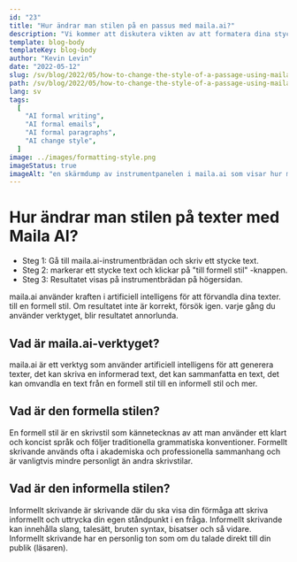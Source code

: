 ```yaml
---
id: "23"
title: "Hur ändrar man stilen på en passus med maila.ai?"
description: "Vi kommer att diskutera vikten av att formatera dina stycken på ett formellt sätt. maila.ai är en plattform som gör det lätt att skriva och skicka e-postmeddelanden på ett formellt sätt."
template: blog-body
templateKey: blog-body
author: "Kevin Levin"
date: "2022-05-12"
slug: /sv/blog/2022/05/how-to-change-the-style-of-a-passage-using-maila-ai
path: /sv/blog/2022/05/how-to-change-the-style-of-a-passage-using-maila-ai
lang: sv
tags:
  [
    "AI formal writing",
    "AI formal emails",
    "AI formal paragraphs",
    "AI change style",
  ]
image: ../images/formatting-style.png
imageStatus: true
imageAlt: "en skärmdump av instrumentpanelen i maila.ai som visar hur man väljer text och formateringsstil"
---
```


# Hur ändrar man stilen på texter med Maila AI?

- Steg 1: Gå till maila.ai-instrumentbrädan och skriv ett stycke text.
- Steg 2: markerar ett stycke text och klickar på "till formell stil" -knappen.
- Steg 3: Resultatet visas på instrumentbrädan på högersidan.

maila.ai använder kraften i artificiell intelligens för att förvandla dina texter. till en formell stil. Om resultatet inte är korrekt, försök igen. varje gång du använder verktyget, blir resultatet annorlunda.

## Vad är maila.ai-verktyget?

maila.ai är ett verktyg som använder artificiell intelligens för att generera texter, det kan skriva en informerad text, det kan sammanfatta en text, det kan omvandla en text från en formell stil till en informell stil och mer.

## Vad är den formella stilen?

En formell stil är en skrivstil som kännetecknas av att man använder ett klart och koncist språk och följer traditionella grammatiska konventioner. Formellt skrivande används ofta i akademiska och professionella sammanhang och är vanligtvis mindre personligt än andra skrivstilar.

## Vad är den informella stilen?

Informellt skrivande är skrivande där du ska visa din förmåga att skriva informellt och uttrycka din egen ståndpunkt i en fråga. Informellt skrivande kan innehålla slang, talesätt, bruten syntax, bisatser och så vidare. Informellt skrivande har en personlig ton som om du talade direkt till din publik (läsaren).
